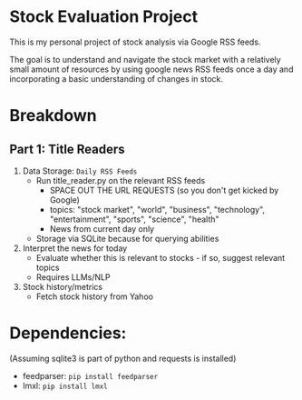 # Stock Evaluation Project
This is my personal project of stock analysis via Google RSS feeds.

The goal is to understand and navigate the stock market with a relatively small amount of resources by using google news RSS feeds once a day and incorporating a basic understanding of changes in stock. 

# Breakdown
## Part 1: Title Readers
1) Data Storage: `Daily RSS Feeds`
    - Run title_reader.py on the relevant RSS feeds
        - SPACE OUT THE URL REQUESTS (so you don't get kicked by Google)
        - topics: "stock market", "world", "business", "technology", "entertainment", "sports", "science", "health"
        - News from current day only
    - Storage via SQLite because for querying abilities 
2) Interpret the news for today
    - Evaluate whether this is relevant to stocks - if so, suggest relevant topics
    - Requires LLMs/NLP
3) Stock history/metrics
    - Fetch stock history from Yahoo

# Dependencies:
(Assuming sqlite3 is part of python and requests is installed)
- feedparser: `pip install feedparser`
- lmxl: `pip install lmxl`

